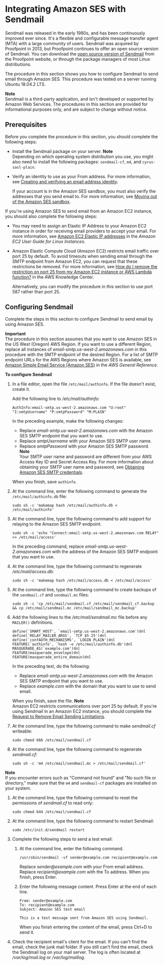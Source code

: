 # Integrating Amazon SES with Sendmail<a name="send-email-sendmail"></a>

Sendmail was released in the early 1980s, and has been continuously improved ever since\. It's a flexible and configurable message transfer agent \(MTA\) with a large community of users\. Sendmail was acquired by Proofpoint in 2013, but Proofpoint continues to offer an open source version of Sendmail\. You can download the [open source version of Sendmail](https://www.proofpoint.com/us/open-source-email-solution) from the Proofpoint website, or through the package managers of most Linux distributions\.

The procedure in this section shows you how to configure Sendmail to send email through Amazon SES\. This procedure was tested on a server running Ubuntu 18\.04\.2 LTS\.

**Note**  
Sendmail is a third\-party application, and isn't developed or supported by Amazon Web Services\. The procedures in this section are provided for informational purposes only, and are subject to change without notice\.

## Prerequisites<a name="send-email-sendmail-prerequisites"></a>

Before you complete the procedure in this section, you should complete the following steps:
+ Install the Sendmail package on your server\. 
**Note**  
Depending on which operating system distribution you use, you might also need to install the following packages: `sendmail-cf`, `m4`, and `cyrus-sasl-plain`\.
+ Verify an identity to use as your From address\. For more information, see [Creating and verifying an email address identity](creating-identities.md#verify-email-addresses-procedure)\.

  If your account is in the Amazon SES sandbox, you must also verify the addresses that you send email to\. For more information, see [Moving out of the Amazon SES sandbox](request-production-access.md)\.

If you're using Amazon SES to send email from an Amazon EC2 instance, you should also complete the following steps:
+ You may need to assign an Elastic IP Address to your Amazon EC2 instance in order for receiving email providers to accept your email\. For more information, see [Amazon EC2 Elastic IP addresses](https://docs.aws.amazon.com/AWSEC2/latest/UserGuide/elastic-ip-addresses-eip.html) in the *Amazon EC2 User Guide for Linux Instances*\.
+ Amazon Elastic Compute Cloud \(Amazon EC2\) restricts email traffic over port 25 by default\. To avoid timeouts when sending email through the SMTP endpoint from Amazon EC2, you can request that these restrictions be removed\. For more information, see [How do I remove the restriction on port 25 from my Amazon EC2 instance or AWS Lambda function?](https://aws.amazon.com/premiumsupport/knowledge-center/ec2-port-25-throttle/) in the AWS Knowledge Center\.

  Alternatively, you can modify the procedure in this section to use port 587 rather than port 25\.

## Configuring Sendmail<a name="send-email-sendmail-procedure"></a>

Complete the steps in this section to configure Sendmail to send email by using Amazon SES\.

**Important**  
The procedure in this section assumes that you want to use Amazon SES in the US West \(Oregon\) AWS Region\. If you want to use a different Region, replace all instances of *email\-smtp\.us\-west\-2\.amazonaws\.com* in this procedure with the SMTP endpoint of the desired Region\. For a list of SMTP endpoint URLs for the AWS Regions where Amazon SES is available, see [Amazon Simple Email Service \(Amazon SES\)](https://docs.aws.amazon.com/general/latest/gr/rande.html#ses_region) in the *AWS General Reference*\.

**To configure Sendmail**

1. In a file editor, open the file `/etc/mail/authinfo`\. If the file doesn't exist, create it\.

   Add the following line to */etc/mail/authinfo*:

   ```
   AuthInfo:email-smtp.us-west-2.amazonaws.com "U:root" "I:smtpUsername" "P:smtpPassword" "M:PLAIN"
   ```

   In the preceding example, make the following changes:
   + Replace *email\-smtp\.us\-west\-2\.amazonaws\.com* with the Amazon SES SMTP endpoint that you want to use\.
   + Replace *smtpUsername* with your Amazon SES SMTP user name\.
   + Replace *smtpPassword* with your Amazon SES SMTP password\.
**Note**  
Your SMTP user name and password are different from your AWS Access Key ID and Secret Access Key\. For more information about obtaining your SMTP user name and password, see [Obtaining Amazon SES SMTP credentials](smtp-credentials.md)\.

   When you finish, save `authinfo`\.

1. At the command line, enter the following command to generate the `/etc/mail/authinfo.db` file:

   ```
   sudo sh -c 'makemap hash /etc/mail/authinfo.db < /etc/mail/authinfo'
   ```

1. At the command line, type the following command to add support for relaying to the Amazon SES SMTP endpoint\.

   ```
   sudo sh -c 'echo "Connect:email-smtp.us-west-2.amazonaws.com RELAY" >> /etc/mail/access'
   ```

   In the preceding command, replace *email\-smtp\.us\-west\-2\.amazonaws\.com* with the address of the Amazon SES SMTP endpoint that you want to use\.

1. At the command line, type the following command to regenerate */etc/mail/access\.db*:

   ```
   sudo sh -c 'makemap hash /etc/mail/access.db < /etc/mail/access'
   ```

1. At the command line, type the following command to create backups of the `sendmail.cf` and `sendmail.mc` files:

   ```
   sudo sh -c 'cp /etc/mail/sendmail.cf /etc/mail/sendmail_cf.backup && cp /etc/mail/sendmail.mc /etc/mail/sendmail_mc.backup'
   ```

1. Add the following lines to the */etc/mail/sendmail\.mc* file before any `MAILER()` definitions\.

   ```
   define(`SMART_HOST', `email-smtp.us-west-2.amazonaws.com')dnl
   define(`RELAY_MAILER_ARGS', `TCP $h 25')dnl
   define(`confAUTH_MECHANISMS', `LOGIN PLAIN')dnl
   FEATURE(`authinfo', `hash -o /etc/mail/authinfo.db')dnl
   MASQUERADE_AS(`example.com')dnl
   FEATURE(masquerade_envelope)dnl
   FEATURE(masquerade_entire_domain)dnl
   ```

   In the preceding text, do the following:
   + Replace *email\-smtp\.us\-west\-2\.amazonaws\.com* with the Amazon SES SMTP endpoint that you want to use\.
   + Replace *example\.com* with the domain that you want to use to send email\.

   When you finish, save the file\.
**Note**  
Amazon EC2 restricts communications over port 25 by default\. If you're using Sendmail in an Amazon EC2 instance, you should complete the [Request to Remove Email Sending Limitations](https://aws-portal.amazon.com/gp/aws/html-forms-controller/contactus/ec2-email-limit-rdns-request)\.

1. At the command line, type the following command to make *sendmail\.cf* writeable:

   ```
   sudo chmod 666 /etc/mail/sendmail.cf
   ```

1. At the command line, type the following command to regenerate *sendmail\.cf*:

   ```
   sudo sh -c 'm4 /etc/mail/sendmail.mc > /etc/mail/sendmail.cf'
   ```
**Note**  
If you encounter errors such as "Command not found" and "No such file or directory," make sure that the `m4` and `sendmail-cf` packages are installed on your system\.

1. At the command line, type the following command to reset the permissions of *sendmail\.cf* to read only:

   ```
   sudo chmod 644 /etc/mail/sendmail.cf
   ```

1. At the command line, type the following command to restart Sendmail:

   ```
   sudo /etc/init.d/sendmail restart
   ```

1. Complete the following steps to send a test email:

   1. At the command line, enter the following command\.

      ```
      /usr/sbin/sendmail -vf sender@example.com recipient@example.com
      ```

      Replace *sender@example\.com* with your From email address\. Replace *recipient@example\.com* with the To address\. When you finish, press Enter\.

   1. Enter the following message content\. Press Enter at the end of each line\.

      ```
      From: sender@example.com
      To: recipient@example.com
      Subject: Amazon SES test email
      
      This is a test message sent from Amazon SES using Sendmail.
      ```

      When you finish entering the content of the email, press Ctrl\+D to send it\.

1. Check the recipient email's client for the email\. If you can't find the email, check the junk mail folder\. If you still can't find the email, check the Sendmail log on your mail server\. The log is often located at */var/log/mail\.log* or */var/log/maillog*\. 